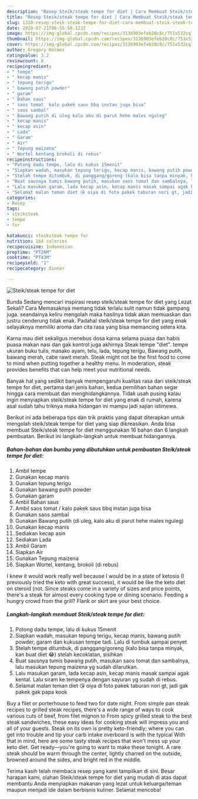```yaml
---
description: "Resep Steik/steak tempe for diet | Cara Membuat Steik/steak tempe for diet Yang Menggugah Selera"
title: "Resep Steik/steak tempe for diet | Cara Membuat Steik/steak tempe for diet Yang Menggugah Selera"
slug: 1320-resep-steik-steak-tempe-for-diet-cara-membuat-steik-steak-tempe-for-diet-yang-menggugah-selera
date: 2020-07-21T06:55:58.123Z
image: https://img-global.cpcdn.com/recipes/3136903efeb20c8c/751x532cq70/steiksteak-tempe-for-diet-foto-resep-utama.jpg
thumbnail: https://img-global.cpcdn.com/recipes/3136903efeb20c8c/751x532cq70/steiksteak-tempe-for-diet-foto-resep-utama.jpg
cover: https://img-global.cpcdn.com/recipes/3136903efeb20c8c/751x532cq70/steiksteak-tempe-for-diet-foto-resep-utama.jpg
author: Gregory Holmes
ratingvalue: 3.2
reviewcount: 8
recipeingredient:
- " tempe"
- " kecap manis"
- " tepung terigu"
- " bawang putih powder"
- " garam"
- " Bahan saus"
- " saos tomat  kalo pakek saus bbq instan juga bisa"
- " saos sambal"
- " Bawang putih di uleg kalo aku di parut hehe males nguleg"
- " kecap manis"
- " kecap asin"
- " Lada"
- " Garam"
- " Air"
- " Tepung maizena"
- " Wortel kentang brokoli di rebus"
recipeinstructions:
- "Potong dadu tempe, lalu di kukus 15menit"
- "Siapkan wadah, masukan tepung terigu, kecap manis, bawang putih powder, garam dan kukusan tempe tadi. Lalu di tumbuk sampai penyet"
- "Stelah tempe ditumbuk, di panggang/goreng (kalo bisa tanpa minyak, kan buat diet 😂) stelah kecoklatan, sisihkan"
- "Buat sausnya tumis bawang putih, masukan saos tomat dan sambalnya, lalu masukan tepung maizena yg sudah dilarutkan."
- "Lalu masukan garam, lada kecap asin, kecap manis masak sampai agak kental. Lalu siram ke tempenya dengan sayuran yg sudah di rebus."
- "Selamat malan teman diet 😘 oiya di foto pakek taburan nori gt, jadi gak pakek gak papa kook"
categories:
- Resep
tags:
- steiksteak
- tempe
- for

katakunci: steiksteak tempe for 
nutrition: 164 calories
recipecuisine: Indonesian
preptime: "PT26M"
cooktime: "PT43M"
recipeyield: "1"
recipecategory: Dinner

---
```



![Steik/steak tempe for diet](https://img-global.cpcdn.com/recipes/3136903efeb20c8c/751x532cq70/steiksteak-tempe-for-diet-foto-resep-utama.jpg)

Bunda Sedang mencari inspirasi resep steik/steak tempe for diet yang Lezat Sekali? Cara Memasaknya memang tidak terlalu sulit namun tidak gampang juga. seandainya keliru mengolah maka hasilnya tidak akan memuaskan dan justru cenderung tidak enak. Padahal steik/steak tempe for diet yang enak selayaknya memiliki aroma dan cita rasa yang bisa memancing selera kita.

Karna mau diet sekaligus menebus dosa karna selama puasa dan habis puasa makan nasi dan gak kontrol juga akhirnya Steak tempe &#34;diet&#34;. tempe ukuran buku tulis, masako ayam, telu, lada, tepung terigu, Bawang putih, bawang merah, cabe rawit merah. Steak might not be the first food to come to mind when putting together a healthy menu. In moderation, steak provides benefits that can help meet your nutritional needs.

Banyak hal yang sedikit banyak mempengaruhi kualitas rasa dari steik/steak tempe for diet, pertama dari jenis bahan, kedua pemilihan bahan segar hingga cara membuat dan menghidangkannya. Tidak usah pusing kalau ingin menyiapkan steik/steak tempe for diet yang enak di rumah, karena asal sudah tahu triknya maka hidangan ini mampu jadi sajian istimewa.


Berikut ini ada beberapa tips dan trik praktis yang dapat diterapkan untuk mengolah steik/steak tempe for diet yang siap dikreasikan. Anda bisa membuat Steik/steak tempe for diet menggunakan 16 bahan dan 6 langkah pembuatan. Berikut ini langkah-langkah untuk membuat hidangannya.

<!--inarticleads1-->

##### Bahan-bahan dan bumbu yang dibutuhkan untuk pembuatan Steik/steak tempe for diet:

1. Ambil  tempe
1. Gunakan  kecap manis
1. Gunakan  tepung terigu
1. Gunakan  bawang putih powder
1. Gunakan  garam
1. Ambil  Bahan saus
1. Ambil  saos tomat / kalo pakek saus bbq instan juga bisa
1. Gunakan  saos sambal
1. Gunakan  Bawang putih (di uleg, kalo aku di parut hehe males nguleg)
1. Gunakan  kecap manis
1. Sediakan  kecap asin
1. Sediakan  Lada
1. Ambil  Garam
1. Siapkan  Air
1. Gunakan  Tepung maizena
1. Siapkan  Wortel, kentang, brokoli (di rebus)


I knew it would work really well because I would be in a state of ketosis (I previously tried the keto with great success), it would be like the keto diet on steroid (not. Since steaks come in a variety of sizes and price points, there&#39;s a steak for almost every cooking type or dining scenario. Feeding a hungry crowd from the grill? Flank or skirt are your best choice. 

<!--inarticleads2-->

##### Langkah-langkah membuat Steik/steak tempe for diet:

1. Potong dadu tempe, lalu di kukus 15menit
1. Siapkan wadah, masukan tepung terigu, kecap manis, bawang putih powder, garam dan kukusan tempe tadi. Lalu di tumbuk sampai penyet
1. Stelah tempe ditumbuk, di panggang/goreng (kalo bisa tanpa minyak, kan buat diet 😂) stelah kecoklatan, sisihkan
1. Buat sausnya tumis bawang putih, masukan saos tomat dan sambalnya, lalu masukan tepung maizena yg sudah dilarutkan.
1. Lalu masukan garam, lada kecap asin, kecap manis masak sampai agak kental. Lalu siram ke tempenya dengan sayuran yg sudah di rebus.
1. Selamat malan teman diet 😘 oiya di foto pakek taburan nori gt, jadi gak pakek gak papa kook


Buy a filet or porterhouse to feed two for date night. From simple pan steak recipes to grilled steak recipes, there&#39;s a wide range of ways to cook various cuts of beef, from filet mignon to From spicy grilled steak to the best steak sandwiches, these easy ideas for cooking steak will impress you and all of your guests. Steak on its own is pretty keto-friendly; where you can get into trouble and tip your carb intake overboard is with the typical With that in mind, here are some tasty steak recipes that won&#39;t mess up your keto diet. Get ready—you&#39;re going to want to make these tonight. A rare steak should be warm through the center, lightly charred on the outside, browned around the sides, and bright red in the middle. 

Terima kasih telah membaca resep yang kami tampilkan di sini. Besar harapan kami, olahan Steik/steak tempe for diet yang mudah di atas dapat membantu Anda menyiapkan makanan yang lezat untuk keluarga/teman maupun menjadi ide dalam berbisnis kuliner. Selamat mencoba!
